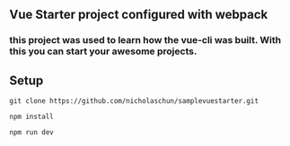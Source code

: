 ## Vue Starter project configured with webpack

### this project was used to learn how the vue-cli was built. With this you can start your awesome projects.

## Setup

`git clone https://github.com/nicholaschun/samplevuestarter.git`

`npm install`

`npm run dev`
